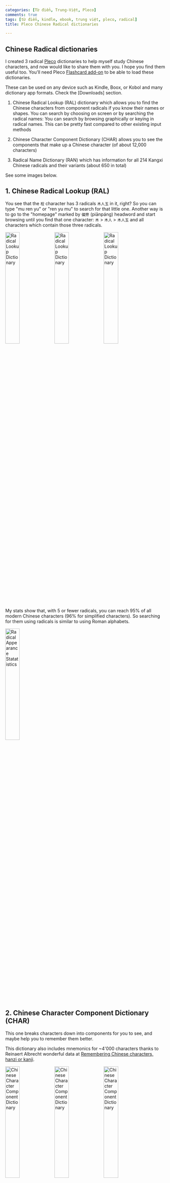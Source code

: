 ```yaml
---
categories: [Từ điển, Trung-Việt, Pleco]
comments: true
tags: [từ điển, kindle, ebook, trung việt, pleco, radical]
title: Pleco Chinese Radical dictionaries

---
```


## Chinese Radical dictionaries

I created 3 radical [Pleco](https://www.pleco.com/) dictionaries to help myself study Chinese characters, and now would like to share them with you. I hope you find them useful too. You'll need Pleco [Flashcard add-on](https://iphone.pleco.com/manual/30200/flash.html) to be able to load these dictionaries.

These can be used on any device such as Kindle, Boox, or Kobol and many dictionary app formats. Check the [Downloads] section.

1. Chinese Radical Lookup (RAL) dictionary which allows you to find the Chinese characters from component radicals if you know their names or shapes. You can search by choosing on screen or by searching the radical names: You can search by browsing graphically or keying in radical names. This can be pretty fast compared to other existing input methods

2. Chinese Character Component Dictionary (CHAR) allows you to see the components that make up a Chinese character (of about 12,000 characters)

3. Radical Name Dictionary (RAN) which has information for all 214 Kangxi Chinese radicals and their variants (about 650 in total)

See some images below.

## 1. Chinese Radical Lookup (RAL)
You see that the `栓` character has 3 radicals `⽊⼈⽟` in it, right? So you can type "mu ren yu" or "ren yu mu" to search for that little one.
Another way is to go to the "homepage" marked by `偏旁` (piānpáng) headword and start browsing until you find that one character: `⽊` > `⽊⼈` > `⽊⼈⽟` and all characters which contain those three radicals.

<img src="https://catusf.github.io/img/RAL-1.jpg" alt="Radical Lookup Dictionary" style="width: 30%;"/>  <img src="https://catusf.github.io/img/RAL-2.jpg" alt="Radical Lookup Dictionary" style="width: 30%;"/>  <img src="https://catusf.github.io/img/RAL-3.jpg" alt="Radical Lookup Dictionary" style="width: 30%;"/>

My stats show that, with 5 or fewer radicals, you can reach 95% of all modern Chinese characters (96% for simplified characters). So searching for them using radicals is similar to using Roman alphabets.

<img src="https://catusf.github.io/img/RAL-Stats.png" alt="Radical Appearance Statatistics" style="width: 30%;"/>

## 2. Chinese Character Component Dictionary (CHAR)

This one breaks characters down into components for you to see, and maybe help you to remember them better.

This dictionary also includes mnemonics for ~4'000 characters thanks to Reinaert Albrecht wonderful data at [Remembering Chinese characters, hanzi or kanji](https://rtega.be/chmn/).

<img src="https://catusf.github.io/img/CHAR-1.jpg" alt="Chinese Character Component Dictionary" style="width: 30%;"/>  <img src="https://catusf.github.io/img/CHAR-2.jpg" alt="Chinese Character Component Dictionary" style="width: 30%;"/>  <img src="https://catusf.github.io/img/CHAR-3.jpg" alt="Chinese Character Component Dictionary" style="width: 30%;"/>

## 3. Radical Name Dictionary (RAN)

This one lists all the common radicals you can find and lists useful information for you.

<img src="https://catusf.github.io/img/RAN-1.jpg" alt="Radical Name Dictionary" style="width: 30%;"/>  <img src="https://catusf.github.io/img/RAN-2.jpg" alt="Radical Name Dictionary" style="width: 30%;"/>

## Downloads

All of them can be [downloaded here](https://github.com/catusf/tudien/releases/tag/V2.6).

I look forward to your feedback and suggestions for improvements. Thanks
